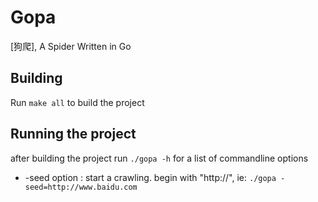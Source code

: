 # Gopa #
[狗爬], A Spider Written in Go


## Building ##
Run `make all` to build the project

## Running the project

after building the project run `./gopa -h` for a list of commandline options

* -seed option : start a crawling. begin with "http://", ie: `./gopa -seed=http://www.baidu.com`